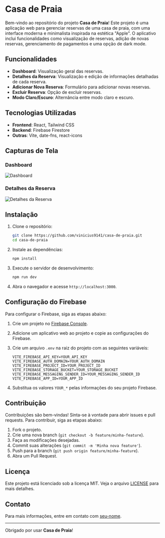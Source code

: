 
# Casa de Praia

Bem-vindo ao repositório do projeto **Casa de Praia**! Este projeto é uma aplicação web para gerenciar reservas de uma casa de praia, com uma interface moderna e minimalista inspirada na estética "Apple". O aplicativo inclui funcionalidades como visualização de reservas, adição de novas reservas, gerenciamento de pagamentos e uma opção de dark mode.

## Funcionalidades

- **Dashboard**: Visualização geral das reservas.
- **Detalhes da Reserva**: Visualização e edição de informações detalhadas de cada reserva.
- **Adicionar Nova Reserva**: Formulário para adicionar novas reservas.
- **Excluir Reserva**: Opção de excluir reservas.
- **Modo Claro/Escuro**: Alternância entre modo claro e escuro.

## Tecnologias Utilizadas

- **Frontend**: React, Tailwind CSS
- **Backend**: Firebase Firestore 
- **Outras**: Vite, date-fns, react-icons

## Capturas de Tela

### Dashboard

![Dashboard](https://github.com/vinicius9141/casa-de-praia/blob/main/screenshots/dashboard.png)

### Detalhes da Reserva

![Detalhes da Reserva](https://github.com/vinicius9141/casa-de-praia/blob/main/screenshots/reservation-details.png)

## Instalação

1. Clone o repositório:

   ```sh
   git clone https://github.com/vinicius9141/casa-de-praia.git
   cd casa-de-praia
   ```

2. Instale as dependências:

   ```sh
   npm install
   ```

3. Execute o servidor de desenvolvimento:

   ```sh
   npm run dev
   ```

4. Abra o navegador e acesse `http://localhost:3000`.

## Configuração do Firebase

Para configurar o Firebase, siga as etapas abaixo:

1. Crie um projeto no [Firebase Console](https://console.firebase.google.com/).
2. Adicione um aplicativo web ao projeto e copie as configurações do Firebase.
3. Crie um arquivo `.env` na raiz do projeto com as seguintes variáveis:

   ```env
   VITE_FIREBASE_API_KEY=YOUR_API_KEY
   VITE_FIREBASE_AUTH_DOMAIN=YOUR_AUTH_DOMAIN
   VITE_FIREBASE_PROJECT_ID=YOUR_PROJECT_ID
   VITE_FIREBASE_STORAGE_BUCKET=YOUR_STORAGE_BUCKET
   VITE_FIREBASE_MESSAGING_SENDER_ID=YOUR_MESSAGING_SENDER_ID
   VITE_FIREBASE_APP_ID=YOUR_APP_ID
   ```

4. Substitua os valores `YOUR_*` pelas informações do seu projeto Firebase.

## Contribuição

Contribuições são bem-vindas! Sinta-se à vontade para abrir issues e pull requests. Para contribuir, siga as etapas abaixo:

1. Fork o projeto.
2. Crie uma nova branch (`git checkout -b feature/minha-feature`).
3. Faça as modificações desejadas.
4. Commit suas alterações (`git commit -m 'Minha nova feature'`).
5. Push para a branch (`git push origin feature/minha-feature`).
6. Abra um Pull Request.

## Licença

Este projeto está licenciado sob a licença MIT. Veja o arquivo [LICENSE](LICENSE) para mais detalhes.

## Contato

Para mais informações, entre em contato com [seu-nome](mailto:seu-email@example.com).

---

Obrigado por usar **Casa de Praia**!

